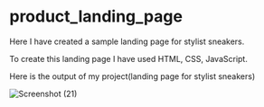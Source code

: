 # product_landing_page
Here I have created a sample landing page for stylist sneakers. 

To create this landing page I have used HTML, CSS, JavaScript.

Here is the output of my project(landing page for stylist sneakers)

![Screenshot (21)](https://github.com/varalakshmi-g/product_landing_page/assets/107341382/74aee35f-7d91-49cf-b36b-b2965c2d9288)
